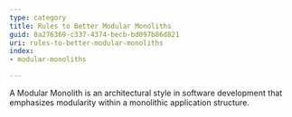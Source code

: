 ```yaml
---
type: category
title: Rules to Better Modular Monoliths
guid: 0a276369-c337-4374-becb-bd097b86d821
uri: rules-to-better-modular-monoliths
index:
- modular-monoliths

---
```


A Modular Monolith is an architectural style in software development that emphasizes modularity within a monolithic application structure. 
